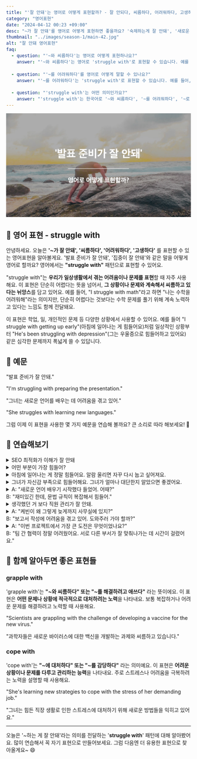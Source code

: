 ```yaml
---
title: "'잘 안돼'는 영어로 어떻게 표현할까? - 잘 안되다, 씨름하다, 어려워하다, 고생하다"
category: "영어표현"
date: "2024-04-12 00:23 +09:00"
desc: "~가 잘 안돼'를 영어로 어떻게 표현하면 좋을까요? '숙제하는게 잘 안돼', '새로운 언어 배우는게 잘 안돼' 등을 영어로 표현하는 법을 배워봅시다. 다양한 예문을 통해서 연습하고 본인의 표현으로 만들어 보세요."
thumbnail: "../images/season-1/main-42.jpg"
alt: "잘 안돼 영어표현"
faq:
  - question: "'~와 씨름하다'는 영어로 어떻게 표현하나요?"
    answer: "'~와 씨름하다'는 영어로 'struggle with'로 표현할 수 있습니다. 예를 들어, 'I struggle with math'는 '나는 수학을 어려워해'라는 의미입니다."

  - question: "'~를 어려워하다'를 영어로 어떻게 말할 수 있나요?"
    answer: "'~를 어려워하다'는 'struggle with'로 표현할 수 있습니다. 예를 들어, 'She struggles with public speaking'은 '그녀는 대중 앞에서 말하는 것을 어려워해요'라는 뜻입니다."

  - question: "'struggle with'는 어떤 의미인가요?"
    answer: "'struggle with'는 한국어로 '~와 씨름하다', '~를 어려워하다', '~로 고생하다' 등으로 해석할 수 있습니다. 이 표현은 어떤 일이나 상황을 해결하거나 극복하는 데 어려움을 겪고 있음을 나타냅니다."
---
```


![잘 안돼 영어표현](../images/season-1/main-42.jpg)

## 🌟 영어 표현 - struggle with

안녕하세요. 오늘은 **'~가 잘 안돼', '씨름하다', '어려워하다', '고생하다'** 를 표현할 수 있는 영어표현을 알아볼게요. '발표 준비가 잘 안돼', '집중이 잘 안돼'와 같은 말을 어떻게 영어로 할까요? 영어에서는 **"struggle with"** 패턴으로 표현할 수 있어요.

"struggle with"는 **우리가 일상생활에서 겪는 어려움이나 문제를 표현**할 때 자주 사용해요. 이 표현은 단순히 어렵다는 뜻을 넘어서, **그 상황이나 문제와 계속해서 씨름하고 있다는 뉘앙스**를 담고 있어요. 예를 들어, "I struggle with math"라고 하면 "나는 수학을 어려워해"라는 의미지만, 단순히 어렵다는 것보다는 수학 문제를 풀기 위해 계속 노력하고 있다는 느낌도 함께 전달돼요.

이 표현은 학업, 일, 개인적인 문제 등 다양한 상황에서 사용할 수 있어요. 예를 들어 "I struggle with getting up early"(아침에 일어나는 게 힘들어요)처럼 일상적인 상황부터 "He's been struggling with depression"(그는 우울증으로 힘들어하고 있어요)같은 심각한 문제까지 폭넓게 쓸 수 있답니다.

<script async src="https://pagead2.googlesyndication.com/pagead/js/adsbygoogle.js?client=ca-pub-1465612013356152"
     crossorigin="anonymous"></script>
<!-- engple-horizontal-ad -->

<ins class="adsbygoogle"
     style="display:block"
     data-ad-client="ca-pub-1465612013356152"
     data-ad-slot="2106896038"
     data-ad-format="auto"
     data-full-width-responsive="true"></ins>

<script>
     (adsbygoogle = window.adsbygoogle || []).push({});
</script>

## 📖 예문

"발표 준비가 잘 안돼."

"I'm struggling with preparing the presentation."

"그녀는 새로운 언어를 배우는 데 어려움을 겪고 있어."

"She struggles with learning new languages."

그럼 이제 이 표현을 사용한 몇 가지 예문을 연습해 볼까요? 큰 소리로 따라 해보세요! 🌟

## 💬 연습해보기

<details>
  <summary>SEO 최적화가 이해가 잘 안돼</summary>
  <span>I’m struggling with understanding SEO optimization.</span>
</details>

<details>
  <summary>어떤 부분이 가장 힘들어?</summary>
  <span>What part do you struggle with the most?</span>
</details>

<details>
  <summary>아침에 일어나는 게 정말 힘들어요. 알람 울리면 자꾸 다시 눕고 싶어져요.</summary>
  <span>I really struggle with getting up early. My alarm goes off and I just want to hit snooze.</span>
</details>

<details>
  <summary>그녀가 자신감 부족으로 힘들어해요. 그녀가 얼마나 대단한지 알았으면 좋겠어요.</summary>
  <span>She struggles with her self-confidence. <a href="/blog/in-english/118.i-wish/">I wish</a> she could see how amazing she is.</span>
</details>

<details>
  <summary>A: "새로운 언어 배우기 시작했다 들었어. 어때?"<br>B: "재미있긴 한데, 문법 규칙이 복잡해서 힘들어."</summary>
  <span>A: "Heard you started learning a new language. How’s that going?"<br>B: "It’s fun, but I’m struggling with the complex grammar rules."</span>
</details>

<details>
  <summary>생각했던 거 보다 직원 관리가 잘 안돼.</summary>
  <span>I’m struggling with managing employees more than I expected.</span>
</details>

<details>
  <summary>A: "케빈이 왜 그렇게 늦게까지 사무실에 있지?"<br>B: "보고서 작성에 어려움을 겪고 있어. 도와주러 가야 할까?"</summary>
  <span>A: "Why is Kevin staying so late at the office?"<br>B: "He’s struggling with writing the report. Should we go help him?"</span>
</details>

<details>
   <summary>A: "이번 프로젝트에서 가장 큰 도전은 무엇이었나요?"<br>B: "팀 간 협력이 정말 어려웠어요. 서로 다른 부서가 잘 맞춰나가는 데 시간이 걸렸어요."</summary>
   <span>A: "What’s been the biggest challenge in this project?"<br>B: "Struggling with inter-team cooperation. <a href="/blog/in-english/010.take-a-while/">Took time</a> for different departments to align well."</span>
</details>

## 🤝 함께 알아두면 좋은 표현들

### grapple with

'grapple with'는 **"~와 씨름하다" 또는 "~를 해결하려고 애쓰다"** 라는 뜻이에요. 이 표현은 **어떤 문제나 상황에 적극적으로 대처하려는 노력**을 나타내요. 보통 복잡하거나 어려운 문제를 해결하려고 노력할 때 사용해요.

"Scientists are grappling with the challenge of developing a vaccine for the new virus."

"과학자들은 새로운 바이러스에 대한 백신을 개발하는 과제와 씨름하고 있습니다."

### cope with

'cope with'는 **"~에 대처하다" 또는 "~를 감당하다"** 라는 의미예요. 이 표현은 **어려운 상황이나 문제를 다루고 관리하는 능력**을 나타내요. 주로 스트레스나 어려움을 극복하려는 노력을 설명할 때 사용해요.

"She's learning new strategies to cope with the stress of her demanding job."

"그녀는 힘든 직장 생활로 인한 스트레스에 대처하기 위해 새로운 방법들을 익히고 있어요."

---

오늘은 '\~하는 게 잘 안돼'라는 의미를 전달하는 '**struggle with**' 패턴에 대해 알아봤어요. 많이 연습해서 꼭 자기 표현으로 만들어보세요. 그럼 다음엔 더 유용한 표현으로 찾아올게요~ 😄

